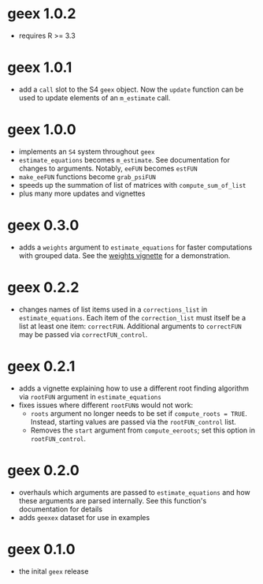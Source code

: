 # geex 1.0.2

* requires R >= 3.3

# geex 1.0.1

* add a `call` slot to the S4 `geex` object. Now the `update` function can be used to update elements of an `m_estimate` call.

# geex 1.0.0

* implements an `S4` system throughout `geex`
* `estimate_equations` becomes `m_estimate`. See documentation for changes to arguments. Notably, `eeFUN` becomes `estFUN`
* `make_eeFUN` functions become `grab_psiFUN`
* speeds up the summation of list of matrices with `compute_sum_of_list`
* plus many more updates and vignettes

# geex 0.3.0

* adds a `weights` argument to `estimate_equations` for faster computations with grouped data. See the [weights vignette](https://bsaul.github.io/geex/articles/v04_weights.html) for a demonstration.

# geex 0.2.2

* changes names of list items used in a `corrections_list` in `estimate_equations`. Each item of the `correction_list` must itself be a list at least one item: `correctFUN`. Additional arguments to `correctFUN` may be passed via `correctFUN_control`.

# geex 0.2.1

* adds a vignette explaining how to use a different root finding algorithm via `rootFUN` argument in `estimate_equations`
* fixes issues where different `rootFUN`s would not work:
    * `roots` argument no longer needs to be set if `compute_roots = TRUE`. Instead, starting values are passed via the `rootFUN_control` list. 
    * Removes the `start` argument from `compute_eeroots`; set this option in `rootFUN_control`.

# geex 0.2.0

* overhauls which arguments are passed to `estimate_equations` and how these arguments are parsed internally. See this function's documentation for details
* adds `geexex` dataset for use in examples

# geex 0.1.0

* the inital `geex` release
